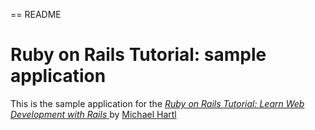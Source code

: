 == README

# Ruby on Rails Tutorial: sample application

This is the sample application for the
[*Ruby on Rails Tutorial: Learn Web Development with Rails* ](http://railstutorial.org/) by [Michael Hartl](http://www.michaelheartl.com)
